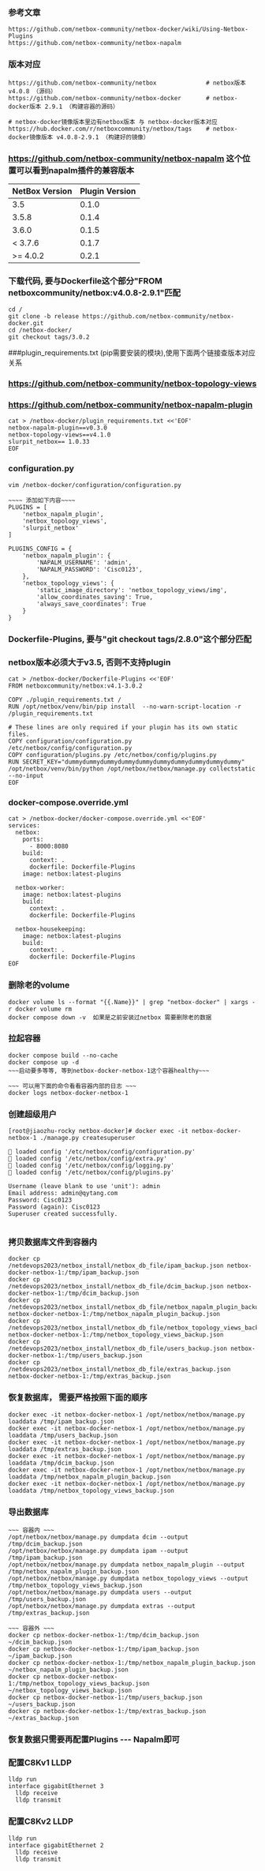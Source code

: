 ### 参考文章
```shell
https://github.com/netbox-community/netbox-docker/wiki/Using-Netbox-Plugins
https://github.com/netbox-community/netbox-napalm
```

### 版本对应
```
https://github.com/netbox-community/netbox              # netbox版本 v4.0.8 （源码）
https://github.com/netbox-community/netbox-docker       # netbox-docker版本 2.9.1 （构建容器的源码）

# netbox-docker镜像版本里边有netbox版本 与 netbox-docker版本对应
https://hub.docker.com/r/netboxcommunity/netbox/tags    # netbox-docker镜像版本 v4.0.8-2.9.1 （构建好的镜像）
```

### https://github.com/netbox-community/netbox-napalm 这个位置可以看到napalm插件的兼容版本

| NetBox Version	 | Plugin Version |
|-----------------|----------------|
| 3.5	            | 0.1.0          |
| 3.5.8	          | 0.1.4          |
| 3.6.0	          | 0.1.5          |
| < 3.7.6	        | 0.1.7          |
| >= 4.0.2	       | 0.2.1          |


### 下载代码, 要与Dockerfile这个部分"FROM netboxcommunity/netbox:v4.0.8-2.9.1"匹配
```shell
cd /
git clone -b release https://github.com/netbox-community/netbox-docker.git
cd /netbox-docker/
git checkout tags/3.0.2

```

###plugin_requirements.txt (pip需要安装的模块),使用下面两个链接查版本对应关系
### https://github.com/netbox-community/netbox-topology-views
### https://github.com/netbox-community/netbox-napalm-plugin
```shell
cat > /netbox-docker/plugin_requirements.txt <<'EOF'
netbox-napalm-plugin==v0.3.0
netbox-topology-views==v4.1.0
slurpit_netbox== 1.0.33
EOF

```

### configuration.py
```shell
vim /netbox-docker/configuration/configuration.py

~~~~ 添加如下内容~~~~
PLUGINS = [
    'netbox_napalm_plugin',
    'netbox_topology_views',
    'slurpit_netbox'
]

PLUGINS_CONFIG = {
    'netbox_napalm_plugin': {
        'NAPALM_USERNAME': 'admin',
        'NAPALM_PASSWORD': 'Cisc0123',
    },
    'netbox_topology_views': {
        'static_image_directory': 'netbox_topology_views/img',
        'allow_coordinates_saving': True,
        'always_save_coordinates': True
    }
}

```

### Dockerfile-Plugins, 要与"git checkout tags/2.8.0"这个部分匹配
### netbox版本必须大于v3.5, 否则不支持plugin
```shell
cat > /netbox-docker/Dockerfile-Plugins <<'EOF'
FROM netboxcommunity/netbox:v4.1-3.0.2

COPY ./plugin_requirements.txt /
RUN /opt/netbox/venv/bin/pip install  --no-warn-script-location -r /plugin_requirements.txt

# These lines are only required if your plugin has its own static files.
COPY configuration/configuration.py /etc/netbox/config/configuration.py
COPY configuration/plugins.py /etc/netbox/config/plugins.py
RUN SECRET_KEY="dummydummydummydummydummydummydummydummydummydummy" /opt/netbox/venv/bin/python /opt/netbox/netbox/manage.py collectstatic --no-input
EOF

```

### docker-compose.override.yml
```shell
cat > /netbox-docker/docker-compose.override.yml <<'EOF'
services:
  netbox:
    ports:
      - 8000:8080
    build:
      context: .
      dockerfile: Dockerfile-Plugins
    image: netbox:latest-plugins
  
  netbox-worker:
    image: netbox:latest-plugins
    build:
      context: .
      dockerfile: Dockerfile-Plugins

  netbox-housekeeping:
    image: netbox:latest-plugins
    build:
      context: .
      dockerfile: Dockerfile-Plugins
EOF

```
### 删除老的volume
```shell
docker volume ls --format "{{.Name}}" | grep "netbox-docker" | xargs -r docker volume rm
docker compose down -v  如果是之前安装过netbox 需要删除老的数据

```

### 拉起容器
```shell
docker compose build --no-cache
docker compose up -d
~~~启动要多等等, 等到netbox-docker-netbox-1这个容器healthy~~~

~~~ 可以用下面的命令看看容器内部的日志 ~~~
docker logs netbox-docker-netbox-1

```

### 创建超级用户
```shell
[root@jiaozhu-rocky netbox-docker]# docker exec -it netbox-docker-netbox-1 ./manage.py createsuperuser

🧬 loaded config '/etc/netbox/config/configuration.py'
🧬 loaded config '/etc/netbox/config/extra.py'
🧬 loaded config '/etc/netbox/config/logging.py'
🧬 loaded config '/etc/netbox/config/plugins.py'

Username (leave blank to use 'unit'): admin
Email address: admin@qytang.com
Password: Cisc0123
Password (again): Cisc0123
Superuser created successfully.


```

### 拷贝数据库文件到容器内
```shell
docker cp /netdevops2023/netbox_install/netbox_db_file/ipam_backup.json netbox-docker-netbox-1:/tmp/ipam_backup.json
docker cp /netdevops2023/netbox_install/netbox_db_file/dcim_backup.json netbox-docker-netbox-1:/tmp/dcim_backup.json
docker cp /netdevops2023/netbox_install/netbox_db_file/netbox_napalm_plugin_backup.json netbox-docker-netbox-1:/tmp/netbox_napalm_plugin_backup.json
docker cp /netdevops2023/netbox_install/netbox_db_file/netbox_topology_views_backup.json netbox-docker-netbox-1:/tmp/netbox_topology_views_backup.json
docker cp /netdevops2023/netbox_install/netbox_db_file/users_backup.json netbox-docker-netbox-1:/tmp/users_backup.json
docker cp /netdevops2023/netbox_install/netbox_db_file/extras_backup.json netbox-docker-netbox-1:/tmp/extras_backup.json

```
### 恢复数据库， 需要严格按照下面的顺序
```shell
docker exec -it netbox-docker-netbox-1 /opt/netbox/netbox/manage.py loaddata /tmp/ipam_backup.json
docker exec -it netbox-docker-netbox-1 /opt/netbox/netbox/manage.py loaddata /tmp/users_backup.json
docker exec -it netbox-docker-netbox-1 /opt/netbox/netbox/manage.py loaddata /tmp/extras_backup.json
docker exec -it netbox-docker-netbox-1 /opt/netbox/netbox/manage.py loaddata /tmp/dcim_backup.json
docker exec -it netbox-docker-netbox-1 /opt/netbox/netbox/manage.py loaddata /tmp/netbox_napalm_plugin_backup.json
docker exec -it netbox-docker-netbox-1 /opt/netbox/netbox/manage.py loaddata /tmp/netbox_topology_views_backup.json

```

### 导出数据库
```shell
~~~ 容器内 ~~~
/opt/netbox/netbox/manage.py dumpdata dcim --output /tmp/dcim_backup.json
/opt/netbox/netbox/manage.py dumpdata ipam --output /tmp/ipam_backup.json
/opt/netbox/netbox/manage.py dumpdata netbox_napalm_plugin --output /tmp/netbox_napalm_plugin_backup.json
/opt/netbox/netbox/manage.py dumpdata netbox_topology_views --output /tmp/netbox_topology_views_backup.json
/opt/netbox/netbox/manage.py dumpdata users --output /tmp/users_backup.json
/opt/netbox/netbox/manage.py dumpdata extras --output /tmp/extras_backup.json

~~~ 容器外 ~~~
docker cp netbox-docker-netbox-1:/tmp/dcim_backup.json ~/dcim_backup.json
docker cp netbox-docker-netbox-1:/tmp/ipam_backup.json ~/ipam_backup.json
docker cp netbox-docker-netbox-1:/tmp/netbox_napalm_plugin_backup.json ~/netbox_napalm_plugin_backup.json
docker cp netbox-docker-netbox-1:/tmp/netbox_topology_views_backup.json ~/netbox_topology_views_backup.json
docker cp netbox-docker-netbox-1:/tmp/users_backup.json ~/users_backup.json
docker cp netbox-docker-netbox-1:/tmp/extras_backup.json ~/extras_backup.json
```

### 恢复数据只需要再配置Plugins --- Napalm即可

### 配置C8Kv1 LLDP
```shell
lldp run
interface gigabitEthernet 3
  lldp receive
  lldp transmit

```

### 配置C8Kv2 LLDP
```shell
lldp run 
interface gigabitEthernet 2
  lldp receive
  lldp transmit

```
